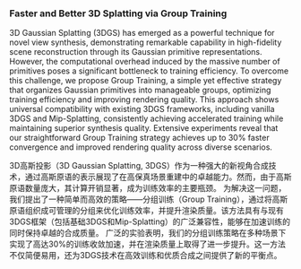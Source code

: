 ### Faster and Better 3D Splatting via Group Training

3D Gaussian Splatting (3DGS) has emerged as a powerful technique for novel view synthesis, demonstrating remarkable capability in high-fidelity scene reconstruction through its Gaussian primitive representations. However, the computational overhead induced by the massive number of primitives poses a significant bottleneck to training efficiency. To overcome this challenge, we propose Group Training, a simple yet effective strategy that organizes Gaussian primitives into manageable groups, optimizing training efficiency and improving rendering quality. This approach shows universal compatibility with existing 3DGS frameworks, including vanilla 3DGS and Mip-Splatting, consistently achieving accelerated training while maintaining superior synthesis quality. Extensive experiments reveal that our straightforward Group Training strategy achieves up to 30% faster convergence and improved rendering quality across diverse scenarios.

3D高斯投影（3D Gaussian Splatting, 3DGS）作为一种强大的新视角合成技术，通过高斯原语的表示展现了在高保真场景重建中的卓越能力。然而，由于高斯原语数量庞大，其计算开销显著，成为训练效率的主要瓶颈。
为解决这一问题，我们提出了一种简单而高效的策略——分组训练（Group Training），通过将高斯原语组织成可管理的分组来优化训练效率，并提升渲染质量。该方法具有与现有3DGS框架（包括基础3DGS和Mip-Splatting）的广泛兼容性，能够在加速训练的同时保持卓越的合成质量。
广泛的实验表明，我们的分组训练策略在多种场景下实现了高达30%的训练收敛加速，并在渲染质量上取得了进一步提升。这一方法不仅简便易用，还为3DGS技术在高效训练和优质合成之间提供了新的平衡点。
